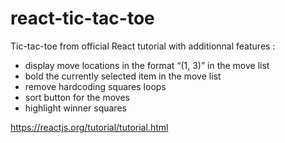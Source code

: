 # react-tic-tac-toe
Tic-tac-toe from official React tutorial with additionnal features :
* display move locations in the format “(1, 3)” in the move list
* bold the currently selected item in the move list
* remove hardcoding squares loops
* sort button for the moves
* highlight winner squares

https://reactjs.org/tutorial/tutorial.html

